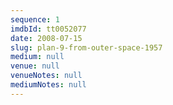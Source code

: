 ```yaml
---
sequence: 1
imdbId: tt0052077
date: 2008-07-15
slug: plan-9-from-outer-space-1957
medium: null
venue: null
venueNotes: null
mediumNotes: null
---
```


